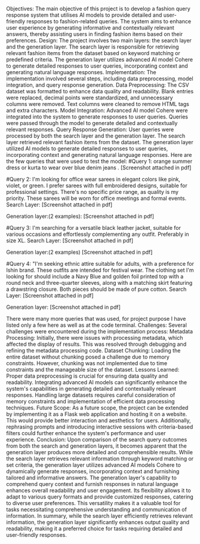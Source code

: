 Objectives:
The main objective of this project is to develop a fashion query response system that utilises AI models to provide detailed and user-friendly responses to fashion-related queries. The system aims to enhance user experience by generating informative and contextually relevant answers, thereby assisting users in finding fashion items based on their preferences.
Design:
The project involves two main layers: the search layer and the generation layer. The search layer is responsible for retrieving relevant fashion items from the dataset based on keyword matching or predefined criteria. The
generation layer utilizes advanced AI model Cohere to generate detailed responses to user queries, incorporating context and generating natural language responses.
Implementation:
The implementation involved several steps, including data preprocessing, model integration, and query response generation.
Data Preprocessing:
The CSV dataset was formatted to enhance data quality and readability.
Blank entries were replaced, decimal points were standardized, and unnecessary columns were removed. Text columns were cleaned to remove HTML tags and extra characters.
Model Integration:
Advanced AI model Cohere were integrated into the system to generate responses to user queries. Queries were passed through the model to generate detailed and contextually relevant responses.
Query Response Generation:
User queries were processed by both the search layer and the generation layer. The search layer retrieved relevant fashion items from the dataset.
The generation layer utilized AI models to generate detailed responses to user queries, incorporating context and generating natural language responses.
Here are the few queries that were used to test the model:
#Query 1: orange summer dress or kurta to wear over blue denim jeans . [Screenshot attached in pdf]
 
#Query 2: I'm looking for office wear sarees in elegant colors like pink, violet, or green. I prefer sarees with full embroidered designs, suitable for professional settings. There's no specific price range, as quality is my
priority. These sarees will be worn for office meetings and formal events.
Search Layer: [Screenshot attached in pdf]

Generation layer:(2 examples): [Screenshot attached in pdf]
 
#Query 3: I'm searching for a versatile black leather jacket, suitable for various occasions and effortlessly complementing any outfit. Preferably in size XL.
Search Layer: [Screenshot attached in pdf]

Generation layer:(2 examples) [Screenshot attached in pdf]
 
#Query 4: "I'm seeking ethnic attire suitable for adults, with a preference for Ishin brand. These outfits are
intended for festival wear. The clothing set I'm looking for should include a Navy Blue and golden foil printed top with a round neck and three-quarter sleeves, along with a matching skirt featuring a drawstring closure. Both pieces should be made of pure cotton.
Search Layer: [Screenshot attached in pdf]
 
Generation layer: [Screenshot attached in pdf]

There were many more queries that was used, for project purpose I have listed only a few here as well as at the code terminal.
Challenges:
Several challenges were encountered during the implementation process:
Metadata Processing: Initially, there were issues with processing metadata, which affected the display of results. This was resolved through debugging and refining the metadata processing code.
Dataset Chunking: Loading the entire dataset without chunking posed a challenge due to memory constraints. However, chunking was not implemented due to time constraints and the manageable size of the dataset.
Lessons Learned:
Proper data preprocessing is crucial for ensuring data quality and readability.
Integrating advanced AI models can significantly enhance the system's capabilities in generating detailed and contextually relevant responses.
Handling large datasets requires careful consideration of memory constraints and implementation of efficient data processing techniques.
Future Scope:
As a future scope, the project can be extended by implementing it as a Flask web application and hosting it on a website. This would provide better interaction and aesthetics for users. Additionally, rephrasing prompts and
introducing interactive sessions with criteria-based filters could further enhance the system's performance and user experience.
Conclusion:
Upon comparison of the search query outcomes from both the search and generation layers, it becomes
apparent that the generation layer produces more detailed and comprehensible results. While the search layer retrieves relevant information through keyword matching or set criteria, the generation layer utilizes advanced AI models Cohere to dynamically generate responses, incorporating context and furnishing tailored and informative answers.
The generation layer's capability to comprehend query context and furnish responses in natural language
enhances overall readability and user engagement. Its flexibility allows it to adapt to various query formats and provide customized responses, catering to diverse user preferences.
This versatility makes it a valuable tool for tasks necessitating comprehensive understanding and
communication of information. In summary, while the search layer efficiently retrieves relevant information,
the generation layer significantly enhances output quality and readability, making it a preferred choice for tasks requiring detailed and user-friendly responses.
